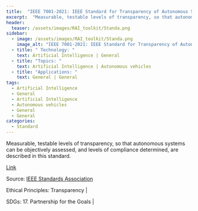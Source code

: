 ```yaml
---
title:  "IEEE 7001-2021: IEEE Standard for Transparency of Autonomous Systems"  
excerpt:  "Measurable, testable levels of transparency, so that autonomous systems can be o (...)"  
header:
  teaser: /assets/images/RAI_toolkit/Standa.png
sidebar:
  - image: /assets/images/RAI_toolkit/Standa.png
    image_alt: "IEEE 7001-2021: IEEE Standard for Transparency of Autonomous Systems"
  - title: " Technology: "
    text: Artificial Intelligence | General
  - title: "Topics: " 
    text: Artificial Intelligence | Autonomous vehicles
  - title: "Applications: " 
    text: General | General
tags:
  - Artificial Intelligence
  - General
  - Artificial Intelligence
  - Autonomous vehicles
  - General
  - General
categories:
  - Standard
---
```

Measurable, testable levels of transparency, so that autonomous systems can be objectively assessed, and levels of compliance determined, are described in this standard.

[Link](https://standards.ieee.org/ieee/7001/6929/)

Source: [IEEE Standards Association](https://standards.ieee.org/)

Ethical Principles: Transparency | 

SDGs: 17. Partnership for the Goals | 
